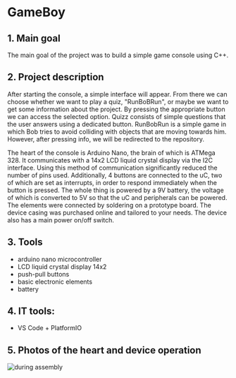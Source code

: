 # GameBoy

## 1. Main goal
The main goal of the project was to build a simple game console using C++.

## 2. Project description
After starting the console, a simple interface will appear. From there we can choose whether we want to play a quiz, "RunBoBRun", or maybe we want to get some information about the project. By pressing the appropriate button we can access the selected option. Quizz consists of simple questions that the user answers using a dedicated button. RunBobRun is a simple game in which Bob tries to avoid colliding with objects that are moving towards him. However, after pressing info, we will be redirected to the repository.


The heart of the console is Arduino Nano, the brain of which is ATMega 328. It communicates with a 14x2 LCD liquid crystal display via the I2C interface. Using this method of communication significantly reduced the number of pins used. Additionally, 4 buttons are connected to the uC, two of which are set as interrupts, in order to respond immediately when the button is pressed. The whole thing is powered by a 9V battery, the voltage of which is converted to 5V so that the uC and peripherals can be powered. The elements were connected by soldering on a prototype board. The device casing was purchased online and tailored to your needs. The device also has a main power on/off switch.

## 3. Tools
- arduino nano microcontroller
- LCD liquid crystal display 14x2
- push-pull buttons
- basic electronic elements
- battery

## 4. IT tools:
- VS Code + PlatformIO

## 5. Photos of the heart and device operation

![during assembly](.\Pictures/inwork.jpg)
